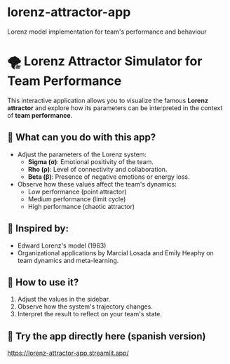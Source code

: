 # lorenz-attractor-app
Lorenz model implementation for team's performance and behaviour
# 🌪️ Lorenz Attractor Simulator for Team Performance

This interactive application allows you to visualize the famous **Lorenz attractor** and explore how its parameters can be interpreted in the context of **team performance**.

## 🎯 What can you do with this app?

- Adjust the parameters of the Lorenz system:
  - **Sigma (σ)**: Emotional positivity of the team.
  - **Rho (ρ)**: Level of connectivity and collaboration.
  - **Beta (β)**: Presence of negative emotions or energy loss.
- Observe how these values affect the team's dynamics:
  - Low performance (point attractor)
  - Medium performance (limit cycle)
  - High performance (chaotic attractor)

## 🧠 Inspired by:
- Edward Lorenz's model (1963)
- Organizational applications by Marcial Losada and Emily Heaphy on team dynamics and meta-learning.

## 🚀 How to use it?

1. Adjust the values in the sidebar.
2. Observe how the system's trajectory changes.
3. Interpret the result to reflect on your team's state.

## 🚀 Try the app directly here (spanish version)
https://lorenz-attractor-app.streamlit.app/



   
